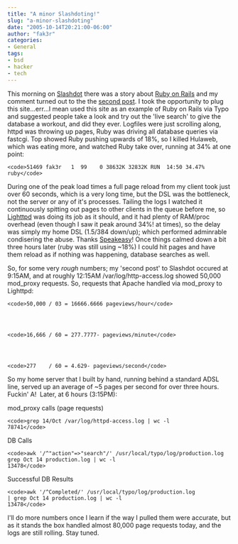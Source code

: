 ```yaml
---
title: "A minor Slashdoting!"
slug: "a-minor-slashdoting"
date: "2005-10-14T20:21:00-06:00"
author: "fak3r"
categories:
- General
tags:
- bsd
- hacker
- tech
---
```


This morning on [Slashdot](http://slashdot.org/) there was a story about [Ruby on Rails](http://www.rubyonrails.org/) and my comment turned out to the the [second post](http://slashdot.org/comments.pl?sid=165282&cid=13790268). I took the opportunity to plug this site...err...I mean used this site as an example of Ruby on Rails via Typo and suggested people take a look and try out the 'live search' to give the database a workout, and did they ever. Logfiles were just scrolling along, httpd was throwing up pages, Ruby was driving all database queries via fastcgi. Top showed Ruby pushing upwards of 18%, so I killed Hulaweb, which was eating more, and watched Ruby take over, running at 34% at one point:

    
    <code>51469 fak3r   1  99    0 38632K 32832K RUN  14:50 34.47% ruby</code>


During one of the peak load times a full page reload from my client took just over 60 seconds, which is a very long time, but the DSL was the bottleneck, not the server or any of it's processes. Tailing the logs I watched it continuously spitting out pages to other clients in the queue before me, so [Lighttpd](http://www.lighttpd.net/) was doing its job as it should, and it had plenty of RAM/proc overhead (even though I saw it peak around 34%! at times), so the delay was simply my home DSL (1.5/384 down/up); which performed adminrable condisering the abuse. Thanks [Speakeasy](http://speakeasy.net/)! Once things calmed down a bit three hours later (ruby was still using ~18%) I could hit pages and have them reload as if nothing was happening, database searches as well.

So, for some very *rough* numbers; my 'second post' to Slashdot occured at 9:15AM, and at roughly 12:15AM /var/log/http-access.log showed 50,000 mod_proxy requests. So, requests that Apache handled via mod_proxy to Lighttpd:

    
    <code>50,000 / 03 = 16666.6666 pageviews/hour</code>



    
    <code>16,666 / 60 = 277.7777- pageviews/minute</code>



    
    <code>277    / 60 = 4.629- pageviews/second</code>


So my home server that I built by hand, running behind a standard ADSL line, served up an average of ~5 pages per second for over three hours. Fuckin' A!  Later, at 6 hours (3:15PM):

mod_proxy calls (page requests)

    
    <code>grep 14/Oct /var/log/httpd-access.log | wc -l
    78741</code>


DB Calls

    
    <code>awk '/^"action"=>"search"/' /usr/local/typo/log/production.log
    grep Oct 14 production.log | wc -l
    13478</code>


Successful DB Results

    
    <code>awk '/^Completed/' /usr/local/typo/log/production.log
    | grep Oct 14 production.log | wc -l
    13478</code>


I'll do more numbers once I learn if the way I pulled them were accurate, but as it stands the box handled almost 80,000 page requests today, and the logs are still rolling. Stay tuned.
